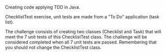 Creating code applying TDD in Java.

ChecklistTest exercise, unit tests are made from a "To Do" application (task list).

The challenge consists of creating two classes (Checklist and Task) that will meet the 7 unit tests of this ChecklistTest class. The challenge will be considered completed when all 7 unit tests are passed. Remembering that you should not change the ChecklistTest class.
